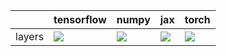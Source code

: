 |        | tensorflow                                                                                                                                | numpy                                                                                                                                     | jax                                                                                                                                       | torch                                                                                                                                     |
|:-------|:------------------------------------------------------------------------------------------------------------------------------------------|:------------------------------------------------------------------------------------------------------------------------------------------|:------------------------------------------------------------------------------------------------------------------------------------------|:------------------------------------------------------------------------------------------------------------------------------------------|
| layers | <a href="Experimental API/NN/layers.md" rel="noopener noreferrer" target="_blank"><img src=https://img.shields.io/badge/-failure-red></a> | <a href="Experimental API/NN/layers.md" rel="noopener noreferrer" target="_blank"><img src=https://img.shields.io/badge/-failure-red></a> | <a href="Experimental API/NN/layers.md" rel="noopener noreferrer" target="_blank"><img src=https://img.shields.io/badge/-failure-red></a> | <a href="Experimental API/NN/layers.md" rel="noopener noreferrer" target="_blank"><img src=https://img.shields.io/badge/-failure-red></a> |